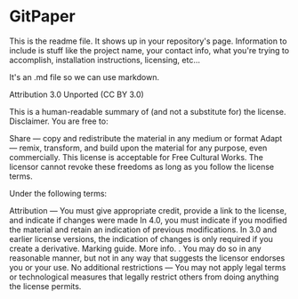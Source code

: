 # GitPaper

This is the readme file. It shows up in your repository's page. 
Information to include is stuff like the project name, your contact info, what you're trying to 
accomplish, installation instructions, licensing, etc... 

It's an .md file so we can use markdown.

Attribution 3.0 Unported (CC BY 3.0)

This is a human-readable summary of (and not a substitute for) the license. Disclaimer.
You are free to:

Share — copy and redistribute the material in any medium or format
Adapt — remix, transform, and build upon the material
for any purpose, even commercially.
 This license is acceptable for Free Cultural Works.
The licensor cannot revoke these freedoms as long as you follow the license terms.

Under the following terms:

Attribution — You must give appropriate credit, provide a link to the license, and indicate if changes were made
In 4.0, you must indicate if you modified the material and retain an indication of previous modifications. In 3.0 and earlier license versions, the indication of changes is only required if you create a derivative.
Marking guide.
More info.
. You may do so in any reasonable manner, but not in any way that suggests the licensor endorses you or your use.
No additional restrictions — You may not apply legal terms or technological measures that legally restrict others from doing anything the license permits.
